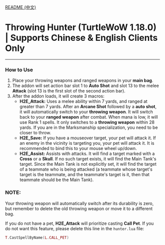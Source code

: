 [README (中文)](README.zh_CN.md)

# Throwing Hunter (TurtleWoW 1.18.0) | Supports Chinese & English Clients Only

-----

### **How to Use**

1.  Place your throwing weapons and ranged weapons in your **main bag**.
2.  The addon will set action bar slot 1 to **Auto Shot** and slot 13 to the melee **Attack** (slot 13 is the first slot of the second action bar).
3.  After the addon loads, it will create 3 macros:
      - **H2E\_Attack:** Uses a melee ability within 7 yards, and ranged at greater than 7 yards. After an **Arcane Shot** followed by a **auto shot**, it will automatically switch to your **throwing weapon**. It will switch back to your **ranged weapon** after combat. When mana is low, it will use Rank 1 spells. It only switches to a **throwing weapon** within 28 yards. If you are in the Marksmanship specialization, you need to be closer to throw.
      - **H2E\_Save:** If you have a mouseover target, your pet will attack it. If an enemy in the vicinity is targeting you, your pet will attack it. It is recommended to bind this to your mouse wheel up/down.
      - **H2E\_Assist:** Assists with attacks. It will find a target marked with a **Cross** or a **Skull**. If no such target exists, it will find the Main Tank's target. Since the Main Tank is not explicitly set, it will find the target of a teammate who is being attacked (a teammate whose target's target is the teammate, and the teammate's target is it, then that teammate should be the Main Tank).

### **NOTE:**

Your throwing weapon will automatically switch after its durability is zero, but remember to delete the old throwing weapon or move it to a different bag.

If you do not have a pet, **H2E\_Attack** will prioritize casting **Call Pet**. If you do not want this feature, please delete this line in the `hunter.lua` file:

```lua
T.CastSpellByName(L.CALL_PET)
```